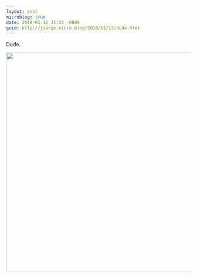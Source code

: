 ```yaml
---
layout: post
microblog: true
date: 2018-01-12 21:33 -0800
guid: http://jsorge.micro.blog/2018/01/13/dude.html
---
```

Dude.

<img src="http://mb.jsorge.net/uploads/2018/56ee7d113b.jpg" width="600" height="600" />
